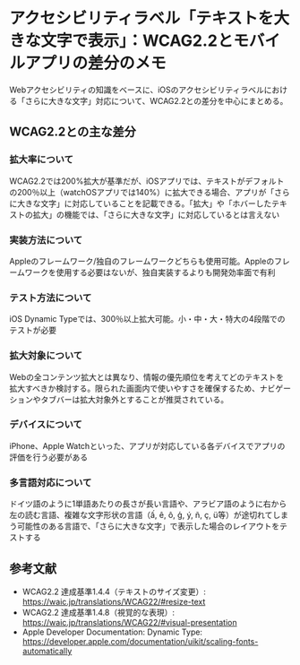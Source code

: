 # アクセシビリティラベル「テキストを大きな文字で表示」：WCAG2.2とモバイルアプリの差分のメモ

Webアクセシビリティの知識をベースに、iOSのアクセシビリティラベルにおける「さらに大きな文字」対応について、WCAG2.2との差分を中心にまとめる。

## WCAG2.2との主な差分

### 拡大率について
WCAG2.2では200%拡大が基準だが、iOSアプリでは、テキストがデフォルトの200％以上（watchOSアプリでは140%）に拡大できる場合、アプリが「さらに大きな文字」に対応していることを記載できる。「拡大」や「ホバーしたテキストの拡大」の機能では、「さらに大きな文字」に対応しているとは言えない

### 実装方法について
Appleのフレームワーク/独自のフレームワークどちらも使用可能。Appleのフレームワークを使用する必要はないが、独自実装するよりも開発効率面で有利

### テスト方法について
iOS Dynamic Typeでは、300％以上拡大可能。小・中・大・特大の4段階でのテストが必要

### 拡大対象について
Webの全コンテンツ拡大とは異なり、情報の優先順位を考えてどのテキストを拡大すべきか検討する。限られた画面内で使いやすさを確保するため、ナビゲーションやタブバーは拡大対象外とすることが推奨されている。

### デバイスについて
iPhone、Apple Watchといった、アプリが対応している各デバイスでアプリの評価を行う必要がある

### 多言語対応について
ドイツ語のように1単語あたりの長さが長い言語や、アラビア語のように右から左の読む言語、複雑な文字形状の言語（ấ, ê, ô, ģ, ý, ñ, ç, ü等）が途切れてしまう可能性のある言語で、「さらに大きな文字」で表示した場合のレイアウトをテストする

## 参考文献
- WCAG2.2 達成基準1.4.4（テキストのサイズ変更）: https://waic.jp/translations/WCAG22/#resize-text
- WCAG2.2 達成基準1.4.8（視覚的な表現）: https://waic.jp/translations/WCAG22/#visual-presentation
- Apple Developer Documentation: Dynamic Type: https://developer.apple.com/documentation/uikit/scaling-fonts-automatically